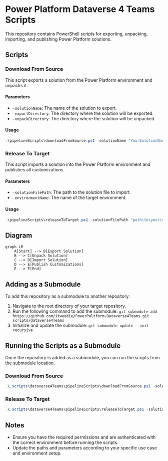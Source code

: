 # Power Platform Dataverse 4 Teams Scripts

This repository contains PowerShell scripts for exporting, unpacking, importing, and publishing Power Platform solutions.

## Scripts

### Download From Source

This script exports a solution from the Power Platform environment and unpacks it.

#### Parameters
- `-solutionName`: The name of the solution to export.
- `-exportDirectory`: The directory where the solution will be exported.
- `-unpackDirectory`: The directory where the solution will be unpacked.

#### Usage
```powershell
.\pipelineScripts\downloadFromSource.ps1 -solutionName "YourSolutionName" -exportDirectory "YourExportDirectory" -unpackDirectory "YourUnpackDirectory"
```

### Release To Target

This script imports a solution into the Power Platform environment and publishes all customizations.

#### Parameters
- `-solutionFilePath`: The path to the solution file to import.
- `-environmentName`: The name of the target environment.

#### Usage
```powershell
.\pipelineScripts\releaseToTarget.ps1 -solutionFilePath "path\to\your\solution.zip" -environmentName "YourEnvironmentName"
```

## Diagram
```mermaid
graph LR
    A[Start] --> B[Export Solution]
    B --> C[Unpack Solution]
    C --> D[Import Solution]
    D --> E[Publish Customizations]
    E --> F[End]
```

## Adding as a Submodule

To add this repository as a submodule to another repository:

1. Navigate to the root directory of your target repository.
2. Run the following command to add the submodule:
    `git submodule add https://github.com/itweedie/PowerPaltform-Dataverse4Teams.git scripts/dataverse4Teams`
3. Initialize and update the submodule:
    `git submodule update --init --recursive`

## Running the Scripts as a Submodule

Once the repository is added as a submodule, you can run the scripts from the submodule location.

### Download From Source
```powershell
.\.scripts\dataverse4Teams\pipelineScripts\downloadFromSource.ps1 -solutionName "YourSolutionName" -exportDirectory "YourExportDirectory" -unpackDirectory "YourUnpackDirectory"
```

### Release To Target
```powershell
.\.scripts\dataverse4Teams\pipelineScripts\releaseToTarget.ps1 -solutionFilePath "path\to\your\solution.zip" -environmentName "YourEnvironmentName"
```

## Notes

- Ensure you have the required permissions and are authenticated with the correct environment before running the scripts.
- Update the paths and parameters according to your specific use case and environment setup.
